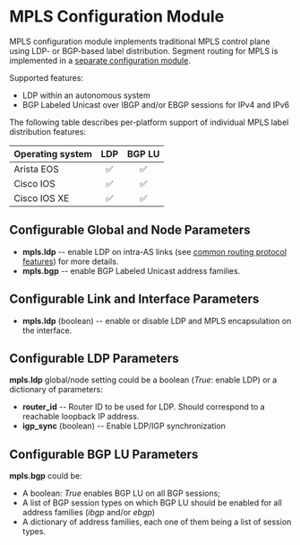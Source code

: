 # MPLS Configuration Module

MPLS configuration module implements traditional MPLS control plane using LDP- or BGP-based label distribution. Segment routing for MPLS is implemented in a [separate configuration module](sr-mpls.md).

Supported features:

* LDP within an autonomous system
* BGP Labeled Unicast over IBGP and/or EBGP sessions for IPv4 and IPv6
 
The following table describes per-platform support of individual MPLS label distribution features:

| Operating system  | LDP   | BGP LU |
| ------------------| :---: | :----: |
| Arista EOS        |   ✅  |   ✅   |
| Cisco IOS         |   ✅  |   ✅   |
| Cisco IOS XE      |   ✅  |   ✅   |

## Configurable Global and Node Parameters

* **mpls.ldp** -- enable LDP on intra-AS links (see [common routing protocol features](routing.md)) for more details.
* **mpls.bgp** -- enable BGP Labeled Unicast address families.

## Configurable Link and Interface Parameters

* **mpls.ldp** (boolean) -- enable or disable LDP and MPLS encapsulation on the interface.

## Configurable LDP Parameters

**mpls.ldp** global/node setting could be a boolean (*True*: enable LDP) or a dictionary of parameters:

* **router_id** -- Router ID to be used for LDP. Should correspond to a reachable loopback IP address.
* **igp_sync** (boolean) -- Enable LDP/IGP synchronization

## Configurable BGP LU Parameters

**mpls.bgp** could be:

* A boolean: *True* enables BGP LU on all BGP sessions;
* A list of BGP session types on which BGP LU should be enabled  for all address families (*ibgp* and/or *ebgp*)
* A dictionary of address families, each one of them being a list of session types.
